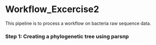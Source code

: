 # Workflow_Excercise2
This pipeline is to process a workflow on bacteria raw sequence data. 

<picture>
  <source media="(prefers-color-scheme: dark)" srcset="https://github.com/BoxuanBobLi/Workflow_Excercise2/blob/main/workflow2.drawio.png">
</picture>

### Step 1: Creating a phylogenetic tree using parsnp
